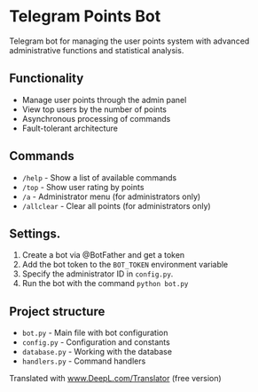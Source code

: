 # Telegram Points Bot

Telegram bot for managing the user points system with advanced administrative functions and statistical analysis.

## Functionality

- Manage user points through the admin panel
- View top users by the number of points
- Asynchronous processing of commands
- Fault-tolerant architecture

## Commands

- `/help` - Show a list of available commands
- `/top` - Show user rating by points
- `/a` - Administrator menu (for administrators only)
- `/allclear` - Clear all points (for administrators only)

## Settings.

1. Create a bot via @BotFather and get a token
2. Add the bot token to the `BOT_TOKEN` environment variable
3. Specify the administrator ID in `config.py`.
4. Run the bot with the command `python bot.py`

## Project structure

- `bot.py` - Main file with bot configuration
- `config.py` - Configuration and constants
- `database.py` - Working with the database
- `handlers.py` - Command handlers

Translated with www.DeepL.com/Translator (free version)
